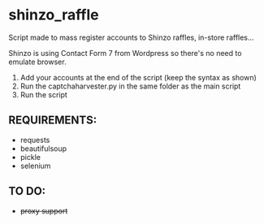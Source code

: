 # shinzo_raffle
Script made to mass register accounts to Shinzo raffles, in-store raffles...

Shinzo is using Contact Form 7 from Wordpress so there's no need to emulate browser.

1. Add your accounts at the end of the script (keep the syntax as shown)
2. Run the captchaharvester.py in the same folder as the main script
3. Run the script

## REQUIREMENTS:
- requests
- beautifulsoup
- pickle
- selenium

## TO DO:
- ~~proxy support~~
